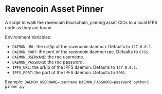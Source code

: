 # Ravencoin Asset Pinner

A script to walk the ravencoin blockchain, pinning asset CIDs to
a local IFPS node as they are found.

Environment Variables:
* `DAEMON_URL`: the url/ip of the ravencoin daemon. Defaults to `127.0.0.1`.
* `DAEMON_PORT`: the port of the ravencoin daemon rpc. Defaults to `8766`.
* `DAEMON_USERNAME`: the rpc username.
* `DAEMON_PASSWORD`: the rpc password.
* `IPFS_URL`: the url/ip of the IPFS daemon. Defaults to `127.0.0.1`.
* `IPFS_PORT`: the port of the IPFS daemon. Defaults to `5001`.

Example: `DAEMON_USERNAME=username DAEMON_PASSWORD=password python3 pinner.py`
